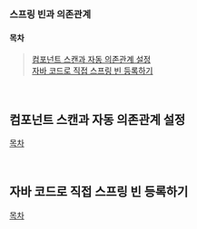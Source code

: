### 스프링 빈과 의존관계  

#### 목차  
> [컴포넌트 스캔과 자동 의존관계 설정](#컴포넌트-스캔과-자동-의존관계-설정)  
> [자바 코드로 직접 스프링 빈 등록하기](#자바-코드로-직접-스프링-빈-등록하기)

<br>

## 컴포넌트 스캔과 자동 의존관계 설정  

  
[목차](#목차)

<br>  

## 자바 코드로 직접 스프링 빈 등록하기  

  
[목차](#목차)
